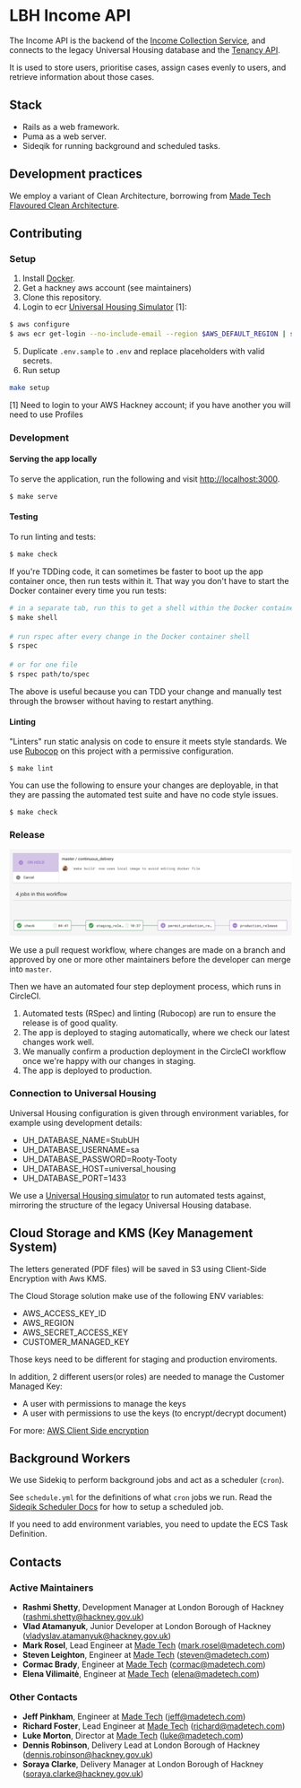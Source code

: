 # LBH Income API

The Income API is the backend of the [Income Collection Service][github-ics], and connects to the legacy Universal Housing database and the [Tenancy API][github-tenancy-api].

It is used to store users, prioritise cases, assign cases evenly to users, and retrieve information about those cases.

## Stack

- Rails as a web framework.
- Puma as a web server.
- Sideqik for running background and scheduled tasks.

## Development practices

We employ a variant of Clean Architecture, borrowing from [Made Tech Flavoured Clean Architecture][mt-ca].

## Contributing

### Setup

1. Install [Docker][docker-download].
2. Get a hackney aws account (see maintainers)
3. Clone this repository.
4. Login to ecr [Universal Housing Simulator][github-uh-simulator] [1]:
```bash
$ aws configure
$ aws ecr get-login --no-include-email --region $AWS_DEFAULT_REGION | sh
```
5. Duplicate `.env.sample` to `.env` and replace placeholders with valid secrets.
6. Run setup
```bash
make setup
```

[1] Need to login to your AWS Hackney account; if you have another you will need to use Profiles

### Development

#### Serving the app locally

To serve the application, run the following and visit [http://localhost:3000](http://localhost:3000).

```sh
$ make serve
```

#### Testing

To run linting and tests:

```sh
$ make check
```

If you're TDDing code, it can sometimes be faster to boot up the app container once, then run tests within it. That way you don't have to start the Docker container every time you run tests:

```sh
# in a separate tab, run this to get a shell within the Docker container
$ make shell

# run rspec after every change in the Docker container shell
$ rspec

# or for one file
$ rspec path/to/spec
```

The above is useful because you can TDD your change and manually test through the browser without having to restart anything.

#### Linting

"Linters" run static analysis on code to ensure it meets style standards. We use [Rubocop][rubocop] on this project with a permissive configuration.

```
$ make lint
```

You can use the following to ensure your changes are deployable, in that they are passing the automated test suite and have no code style issues.

```
$ make check
```

### Release

![Circle CI Workflow Example](docs/circle_ci_workflow.png)

We use a pull request workflow, where changes are made on a branch and approved by one or more other maintainers before the developer can merge into `master`.

Then we have an automated four step deployment process, which runs in CircleCI.

1. Automated tests (RSpec) and linting (Rubocop) are run to ensure the release is of good quality.
2. The app is deployed to staging automatically, where we check our latest changes work well.
3. We manually confirm a production deployment in the CircleCI workflow once we're happy with our changes in staging.
4. The app is deployed to production.

### Connection to Universal Housing

Universal Housing configuration is given through environment variables, for example using development details:

- UH_DATABASE_NAME=StubUH
- UH_DATABASE_USERNAME=sa
- UH_DATABASE_PASSWORD=Rooty-Tooty
- UH_DATABASE_HOST=universal_housing
- UH_DATABASE_PORT=1433

We use a [Universal Housing simulator][github-uh-simulator] to run automated tests against, mirroring the structure of the legacy Universal Housing database.


## Cloud Storage and KMS (Key Management System)

The letters generated (PDF files) will be saved in S3 using Client-Side Encryption with Aws KMS.

The Cloud Storage solution make use of the following ENV variables:

- AWS_ACCESS_KEY_ID
- AWS_REGION
- AWS_SECRET_ACCESS_KEY
- CUSTOMER_MANAGED_KEY

Those keys need to be different for staging and production enviroments.

In addition, 2 different users(or roles) are needed to manage the Customer Managed Key:
- A user with permissions to manage the keys
- A user with permissions to use the keys (to encrypt/decrypt document)

For more: [AWS Client Side encryption](https://docs.aws.amazon.com/AmazonS3/latest/dev/UsingClientSideEncryption.html)

## Background Workers

We use Sidekiq to perform background jobs and act as a scheduler (`cron`).

See `schedule.yml` for the definitions of what `cron` jobs we run. Read the [Sideqik Scheduler Docs](https://github.com/moove-it/sidekiq-scheduler) for how to setup a scheduled job.

If you need to add environment variables, you need to update the ECS Task Definition.


## Contacts

### Active Maintainers

- **Rashmi Shetty**, Development Manager at London Borough of Hackney (rashmi.shetty@hackney.gov.uk)
- **Vlad Atamanyuk**, Junior Developer at London Borough of Hackney (vladyslav.atamanyuk@hackney.gov.uk)
- **Mark Rosel**, Lead Engineer at [Made Tech][made-tech] (mark.rosel@madetech.com)
- **Steven Leighton**, Engineer at [Made Tech][made-tech] (steven@madetech.com)
- **Cormac Brady**, Engineer at [Made Tech][made-tech] (cormac@madetech.com)
- **Elena Vilimaitė**, Engineer at [Made Tech][made-tech] (elena@madetech.com)

### Other Contacts

- **Jeff Pinkham**, Engineer at [Made Tech][made-tech] (jeff@madetech.com)
- **Richard Foster**, Lead Engineer at [Made Tech][made-tech] (richard@madetech.com)
- **Luke Morton**, Director at [Made Tech][made-tech] (luke@madetech.com)
- **Dennis Robinson**, Delivery Lead at London Borough of Hackney (dennis.robinson@hackney.gov.uk)
- **Soraya Clarke**, Delivery Manager at London Borough of Hackney (soraya.clarke@hackney.gov.uk)

[github-uh-simulator]: https://github.com/LBHackney-IT/lbh-universal-housing-simulator
[github-ics]: https://github.com/LBHackney-IT/LBH-IncomeCollection
[github-tenancy-api]: https://github.com/LBHackney-IT/LBHTenancyAPI
[docker-download]: https://www.docker.com/products/docker-desktop
[mt-ca]: https://github.com/madetech/clean-architecture
[made-tech]: https://madetech.com/
[rubocop]: https://github.com/rubocop-hq/rubocop
